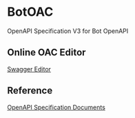 # BotOAC

OpenAPI Specification V3 for Bot OpenAPI

## Online OAC Editor

[Swagger Editor](https://editor.swagger.io/)

## Reference

[OpenAPI Specification Documents](https://swagger.io/specification/)
